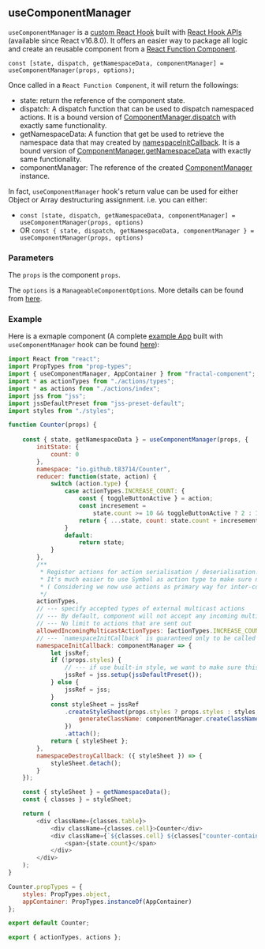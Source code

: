 ## useComponentManager

`useComponentManager` is a [custom React Hook](https://reactjs.org/docs/hooks-custom.html) built with [React Hook APIs](https://reactjs.org/docs/hooks-reference.html) (available since React v16.8.0). It offers an easier way to package all logic and create an reusable component from a [React Function Component](https://reactjs.org/docs/components-and-props.html#function-and-class-components).

```
const [state, dispatch, getNamespaceData, componentManager] = useComponentManager(props, options);
```

Once called in a `React Function Component`, it will return the followings:
- state: return the reference of the component state.
- dispatch: A dispatch function that can be used to dispatch namespaced actions. It is a bound version of [ComponentManager.dispatch](./ComponentManager.md#dispatch) with exactly same functionality.
- getNamespaceData: A function that get be used to retrieve the namespace data that may created by [namespaceInitCallback](./ManageableComponentOptions.md#option-namespaceinitcallback). It is a bound version of [ComponentManager.getNamespaceData](./ComponentManager.md#getnamespacedata) with exactly same functionality.
- componentManager: The reference of the created [ComponentManager](./ComponentManager.md) instance.


In fact, `useComponentManager` hook's return value can be used for either Object or Array destructuring assignment. i.e. you can either:

- `const [state, dispatch, getNamespaceData, componentManager] = useComponentManager(props, options)`
- OR `const { state, dispatch, getNamespaceData, componentManager } = useComponentManager(props, options)`

### Parameters

The `props` is the component `props`.

The `options` is a `ManageableComponentOptions`. More details can be found from [here](./ManageableComponentOptions.md).


### Example

Here is a exmaple component (A complete [example App](https://github.com/t83714/fractal-component/tree/master/examples/exampleAppHooks) built with `useComponentManager` hook can be found [here](https://github.com/t83714/fractal-component/tree/master/examples/exampleAppHooks)):

```javascript
import React from "react";
import PropTypes from "prop-types";
import { useComponentManager, AppContainer } from "fractal-component";
import * as actionTypes from "./actions/types";
import * as actions from "./actions/index";
import jss from "jss";
import jssDefaultPreset from "jss-preset-default";
import styles from "./styles";

function Counter(props) {
    
    const { state, getNamespaceData } = useComponentManager(props, {
        initState: {
            count: 0
        },
        namespace: "io.github.t83714/Counter",
        reducer: function(state, action) {
            switch (action.type) {
                case actionTypes.INCREASE_COUNT: {
                    const { toggleButtonActive } = action;
                    const incresement =
                        state.count >= 10 && toggleButtonActive ? 2 : 1;
                    return { ...state, count: state.count + incresement };
                }
                default:
                    return state;
            }
        },
        /**
         * Register actions for action serialisation / deserialisation.
         * It's much easier to use Symbol as action type to make sure no action type collision among different component.
         * ( Considering we now use actions as primary way for inter-component communication, it's quite important in a multicaset action environment)
         */
        actionTypes,
        // --- specify accepted types of external multicast actions
        // --- By default, component will not accept any incoming multicast action.
        // --- No limit to actions that are sent out
        allowedIncomingMulticastActionTypes: [actionTypes.INCREASE_COUNT],
        // --- `namespaceInitCallback` is guaranteed only to be called once
        namespaceInitCallback: componentManager => {
            let jssRef;
            if (!props.styles) {
                // --- if use built-in style, we want to make sure this component use its own jss setting
                jssRef = jss.setup(jssDefaultPreset());
            } else {
                jssRef = jss;
            }
            const styleSheet = jssRef
                .createStyleSheet(props.styles ? props.styles : styles, {
                    generateClassName: componentManager.createClassNameGenerator()
                })
                .attach();
            return { styleSheet };
        },
        namespaceDestroyCallback: ({ styleSheet }) => {
            styleSheet.detach();
        }
    });

    const { styleSheet } = getNamespaceData();
    const { classes } = styleSheet;

    return (
        <div className={classes.table}>
            <div className={classes.cell}>Counter</div>
            <div className={`${classes.cell} ${classes["counter-container"]}`}>
                <span>{state.count}</span>
            </div>
        </div>
    );
}

Counter.propTypes = {
    styles: PropTypes.object,
    appContainer: PropTypes.instanceOf(AppContainer)
};

export default Counter;

export { actionTypes, actions };
```